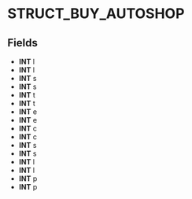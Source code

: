 # STRUCT_BUY_AUTOSHOP

## Fields
* **INT** l
* **INT** l
* **INT** s
* **INT** s
* **INT** t
* **INT** t
* **INT** e
* **INT** e
* **INT** c
* **INT** c
* **INT** s
* **INT** s
* **INT** l
* **INT** l
* **INT** p
* **INT** p
